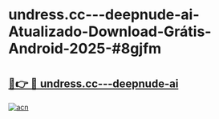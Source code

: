 # undress.cc---deepnude-ai-Atualizado-Download-Grátis-Android-2025-#8gjfm

# <h2><a href="https://ainizakaria.my?title=undress.cc---deepnude-ai&ref=24M">🔗👉 🔴 undress.cc---deepnude-ai</a></h2>

[![acn](https://github.com/user-attachments/assets/0f9c940e-d8b0-45ae-aac7-cd30a18b3e1c)](https://ainizakaria.my?title=undress.cc---deepnude-ai&ref=24M)

